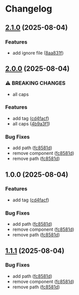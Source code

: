 # Changelog

## [2.1.0](https://github.com/davidshen84/dos2unix/compare/v2.0.0...v2.1.0) (2025-08-04)


### Features

* add ignore file ([8aa831f](https://github.com/davidshen84/dos2unix/commit/8aa831f41a52baa14730a6aee9fab1375c07774b))

## [2.0.0](https://github.com/davidshen84/dos2unix/compare/v1.0.0...v2.0.0) (2025-08-04)


### ⚠ BREAKING CHANGES

* all caps

### Features

* add tag ([cd4facf](https://github.com/davidshen84/dos2unix/commit/cd4facf75934c399359cb83b05e7ab47c7ae9aae))
* all caps ([4b9a3f1](https://github.com/davidshen84/dos2unix/commit/4b9a3f1f85ed7f2ee9ce10ff5a6747d636c467f2))


### Bug Fixes

* add path ([fc8581d](https://github.com/davidshen84/dos2unix/commit/fc8581d9ac75b256b7a77020fd8c83958fee9e0f))
* remove component ([fc8581d](https://github.com/davidshen84/dos2unix/commit/fc8581d9ac75b256b7a77020fd8c83958fee9e0f))
* remove path ([fc8581d](https://github.com/davidshen84/dos2unix/commit/fc8581d9ac75b256b7a77020fd8c83958fee9e0f))

## 1.0.0 (2025-08-04)


### Features

* add tag ([cd4facf](https://github.com/davidshen84/dos2unix/commit/cd4facf75934c399359cb83b05e7ab47c7ae9aae))


### Bug Fixes

* add path ([fc8581d](https://github.com/davidshen84/dos2unix/commit/fc8581d9ac75b256b7a77020fd8c83958fee9e0f))
* remove component ([fc8581d](https://github.com/davidshen84/dos2unix/commit/fc8581d9ac75b256b7a77020fd8c83958fee9e0f))
* remove path ([fc8581d](https://github.com/davidshen84/dos2unix/commit/fc8581d9ac75b256b7a77020fd8c83958fee9e0f))

## [1.1.1](https://github.com/davidshen84/dos2unix/compare/v1.1.0...v1.1.1) (2025-08-04)


### Bug Fixes

* add path ([fc8581d](https://github.com/davidshen84/dos2unix/commit/fc8581d9ac75b256b7a77020fd8c83958fee9e0f))
* remove component ([fc8581d](https://github.com/davidshen84/dos2unix/commit/fc8581d9ac75b256b7a77020fd8c83958fee9e0f))
* remove path ([fc8581d](https://github.com/davidshen84/dos2unix/commit/fc8581d9ac75b256b7a77020fd8c83958fee9e0f))
